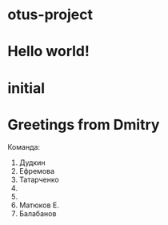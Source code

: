 ﻿# otus-project
# Hello world!
# initial 
# Greetings from Dmitry

Команда:
1) Дудкин
2) Ефремова
3) Татарченко
4)
5)
6) Матюков Е.
7) Балабанов